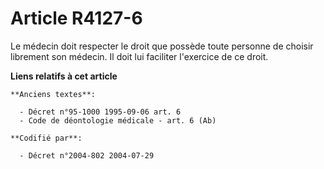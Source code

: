 # Article R4127-6

Le médecin doit respecter le droit que possède toute personne de choisir librement son médecin. Il doit lui faciliter
l'exercice de ce droit.

**Liens relatifs à cet article**

	**Anciens textes**:

	  - Décret n°95-1000 1995-09-06 art. 6
	  - Code de déontologie médicale - art. 6 (Ab)

	**Codifié par**:

	  - Décret n°2004-802 2004-07-29
